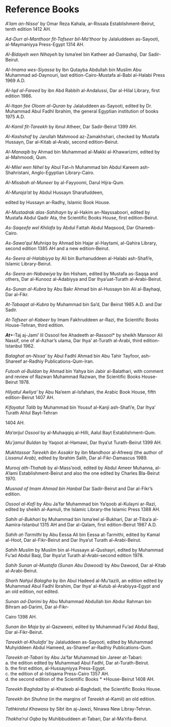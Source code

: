 Reference Books
===============

*A’lam an-Nissa’* by Omar Reza Kahala, ar-Rissala Establishment-Beirut,
tenth edition 1412 AH.

*Ad-Durr al-Manthoor fit-Tafseer bil-Ma’thoor* by Jalaluddeen
as-Sayooti, al-Maymaniyya Press-Egypt 1314 AH.

*Al-Bidayeh wen Nihayeh* by Isma’eel bin Katheer ad-Damashqi, Dar
Sadir-Beirut.

*Al-Imama wes-Siyassa* by Ibn Qutayba Abdullah bin Muslim Abu Muhammad
ad-Daynouri, last edition-Cairo-Mustafa al-Babi al-Halabi Press 1969
A.D.

*Al-Iqd al-Fareed* by ibn Abd Rabbih al-Andalussi, Dar al-Hilal Library,
first edition 1986.

*Al-Itqan fee Oloom al-Quran* by Jalaluddeen as-Sayooti, edited by Dr.
Muhammad Abul Fadhl Ibrahim, the general Egyptian institution of books
1975 A.D.

*Al-Kamil fit-Tareekh* by ibnul Atheer, Dar Sadir-Beirut 1399 AH.

*Al-Kashshaf* by Jarullah Mahmood az-Zamakhshari, checked by Mustafa
Hussayn, Dar al-Kitab al-Arabi, second edition-Beirut.

*Al-Manaqib* by Ahmad bin Muhammad al-Makki al-Khawarizmi, edited by
al-Mahmoodi, Qum.

*Al-Milel wen Nihel* by Abul Fat~h Muhammad bin Abdul Kareem
ash-Shahristani, Anglo-Egyptian Library-Cairo.

*Al-Missbah al-Muneer* by al-Fayyoomi, Darul Hijra-Qum.

*Al-Muraja’at* by Abdul Hussayn Sharafuddeen,

edited by Hussayn ar-Radhy, Islamic Book House.

*Al-Mustadrak alas-Sahihayn* by al-Hakim an-Nayssaboori, edited by
Mustafa Abdul Qadir Ata, the Scientific Books House, first
edition-Beirut.

*As-Saqeefa wel Khilafa* by Abdul Fattah Abdul Maqsood, Dar
Ghareeb-Cairo.

*As-Sawa’qul Muhriqa* by Ahmad bin Hajar al-Haytami, al-Qahira Library,
second edition 1385 AH and a new edition-Beirut.

*As-Seera al-Halabiyya* by Ali bin Burhanuddeen al-Halabi ash-Shafi’e,
Islamic Library-Beirut.

*As-Seera an-Nabawiya* by ibn Hisham, edited by Mustafa as-Saqqa and
others, Dar al-Kunooz al-Adabiyya and Dar Ihya’uat-Turath
al-Arabi-Beirut.

*As-Sunan al-Kubra* by Abu Bakr Ahmad bin al-Hussayn bin Ali al-Bayhaqi,
Dar al-Fikr.

*At-Tabaqat al-Kubra* by Muhammad bin Sa’d, Dar Beirut 1985 A.D. and Dar
Sadir.

*At-Tafseer al-Kabeer* by Imam Fakhruddeen ar-Razi, the Scientific Books
House-Tehran, third edition.

***At****-Taj aj-Jami’ lil Ossool fee Ahadeeth ar-Rassool* by sheikh
Mansoor Ali Nassif, one of al-Azhar’s ulama, Dar Ihya’ at-Turath
al-Arabi, third edition-Istanbul 1962.

*Balaghat an-Nissa’* by Abul Fadhl Ahmad bin Abu Tahir Tayfoor,
ash-Shareef ar-Radhiy Publications-Qum-Iran.

*Futooh al-Buldan* by Ahmad bin Yahya bin Jabir al-Balathari, with
comment and review of Razwan Muhammad Razwan, the Scientific Books
House-Beirut 1978.

*Hilyatul Awliya’* by Abu Na’eem al-Isfahani, the Arabic Book House,
fifth edition-Beirut 1407 AH.

*Kifayatut Talib* by Muhammad bin Yousuf al-Kanji ash-Shafi’e, Dar Ihya’
Turath Ahlul Bayt-Tehran

1404 AH.

*Ma’arijul Ossool* by al-Muhaqqiq al-Hilli, Aalul Bayt
Establishment-Qum.

*Mu’jamul Buldan* by Yaqoot al-Hamawi, Dar Ihya’ut Turath-Beirut 1399
AH.

*Mukhtassar Tareekh ibn Assakir* by ibn Mandhoor al-Afreeqi (the author
of *Lissanul Arab),* edited by Ibrahim Salih, Dar al-Fikr-Damascus 1989.

*Murooj ath-Thahab* by al-Mass’oodi, edited by Abdul Ameer Muhanna,
al-A’lami Establishment-Beirut and also the one edited by Charles
Bla-Beirut 1970.

*Musnad of Imam Ahmad bin Hanbal* Dar Sadir-Beirut and Dar al-Fikr’s
edition.

*Ossool al-Kafi* by Abu Ja’far Muhammad bin Ya’qoob al-Kulayni ar-Razi,
edited by sheikh al-Aamuli, the Islamic Library-the Islamic Press 1388
AH.

*Sahih al-Bukhari* by Muhammad bin Isma’eel al-Bukhari, Dar at-Tiba’a
al-Aamira-Istanbul 1315 AH and Dar al-Qalam, first edition-Beirut 1987
A.D.

*Sahih at-Tarmithi* by Abu Eessa Ali bin Eessa at-Tarmithi, edited by
Kamal al-Hoot, Dar al-Fikr-Beirut and Dar Ihya’ut Turath
al-Arabi-Beirut.

*Sahih Muslim* by Muslim bin al-Hussayn al-Qushayri, edited by Muhammad
Fu’ad Abdul Baqi, Dar Ihya’ut Turath al-Arabi-second edition 1978.

*Sahih Sunan al-Mustafa (Sunan Abu Dawood)* by Abu Dawood, Dar al-Kitab
al-Arabi-Beirut.

*Sharh Nahjul Balagha* by ibn Abul Hadeed al-Mu’tazili, an edition
edited by Muhammad Abul Fadhl Ibrahim, Dar Ihya’ al-Kutub
al-Arabiyya-Egypt and an old edition, not edited.

*Sunan ad-Darimi* by Abu Muhammad Abdullah bin Abdur Rahman bin Bihram
ad-Darimi, Dar al-Fikr-

Cairo 1398 AH.

*Sunan ibn Maja* by al-Qazweeni, edited by Muhammad Fu’ad Abdul Baqi,
Dar al-Fikr-Beirut.

*Tareekh al-Khulafa’* by Jalaluddeen as-Sayooti, edited by Muhammad
Muhyiddeen Abdul Hameed, as-Shareef ar-Radhiy Publications-Qum.

*Tareekh at-Tabari* by Abu Ja’far Muhammad bin Jareer at-Tabari:  
 a. the edition edited by Muhammad Abul Fadhl, Dar at-Turath-Beirut.  
 b. the first edition, al-Hussayniyya Press-Egypt.  
 c. the edition of al-Istiqama Press-Cairo 1357 AH.  
 d. the second edition of the Scientific Books * *House-Beirut 1408 AH.

*Tareekh Baghdad* by al-Khateeb al-Baghdadi, the Scientific Books House.

*Tareekh ibn Shuhna* (in the margins of *Tareekh* al-Kamil) an old
edition.

*Tathkiratul Khawass* by Sibt ibn aj-Jawzi, Ninawa New Libray-Tehran.

*Thakha’rul Oqba* by Muhibbuddeen at-Tabari, Dar al-Ma’rifa-Beirut.
